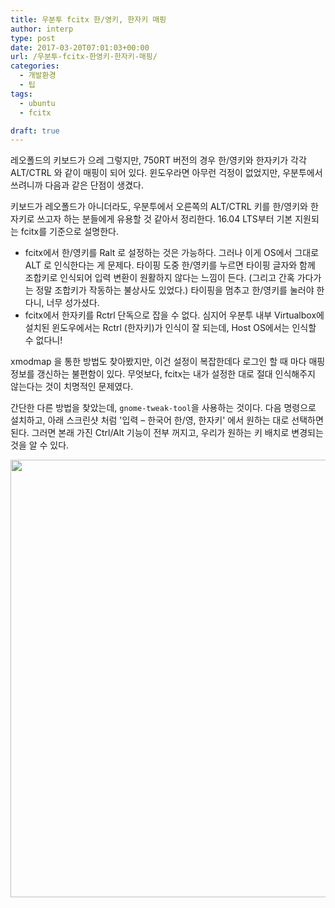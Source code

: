 ```yaml
---
title: 우분투 fcitx 한/영키, 한자키 매핑
author: interp
type: post
date: 2017-03-20T07:01:03+00:00
url: /우분투-fcitx-한영키-한자키-매핑/
categories:
  - 개발환경
  - 팁
tags:
  - ubuntu
  - fcitx

draft: true
---
```

레오폴드의 키보드가 으레 그렇지만, 750RT 버전의 경우 한/영키와 한자키가 각각 ALT/CTRL 와 같이 매핑이 되어 있다. 윈도우라면 아무런 걱정이 없었지만, 우분투에서 쓰려니까 다음과 같은 단점이 생겼다.

키보드가 레오폴드가 아니더라도, 우분투에서 오른쪽의 ALT/CTRL 키를 한/영키와 한자키로 쓰고자 하는 분들에게 유용할 것 같아서 정리한다. 16.04 LTS부터 기본 지원되는 fcitx를 기준으로 설명한다.

  * fcitx에서 한/영키를 Ralt 로 설정하는 것은 가능하다. 그러나 이게 OS에서 그대로 ALT 로 인식한다는 게 문제다. 타이핑 도중 한/영키를 누르면 타이핑 글자와 함께 조합키로 인식되어 입력 변환이 원활하지 않다는 느낌이 든다. (그리고 간혹 가다가는 정말 조합키가 작동하는 불상사도 있었다.) 타이핑을 멈추고 한/영키를 눌러야 한다니, 너무 성가셨다.
  * fcitx에서 한자키를 Rctrl 단독으로 잡을 수 없다. 심지어 우분투 내부 Virtualbox에 설치된 윈도우에서는 Rctrl (한자키)가 인식이 잘 되는데, Host OS에서는 인식할 수 없다니!

xmodmap 을 통한 방법도 찾아봤지만, 이건 설정이 복잡한데다 로그인 할 때 마다 매핑 정보를 갱신하는 불편함이 있다. 무엇보다, fcitx는 내가 설정한 대로 절대 인식해주지 않는다는 것이 치명적인 문제였다.

간단한 다른 방법을 찾았는데, `gnome-tweak-tool`을 사용하는 것이다. 다음 명령으로 설치하고, 아래 스크린샷 처럼 '입력 &#8211; 한국어 한/영, 한자키' 에서 원하는 대로 선택하면 된다. 그러면 본래 가진 Ctrl/Alt 기능이 전부 꺼지고, 우리가 원하는 키 배치로 변경되는 것을 알 수 있다.

<img class="aligncenter size-full wp-image-944" src="http://interp.iwinv.net/wp-content/uploads/2017/03/hangul.png" alt="" width="950" height="700" srcset="https://interp.blog/wp-content/uploads/2017/03/hangul.png 950w, https://interp.blog/wp-content/uploads/2017/03/hangul-300x221.png 300w, https://interp.blog/wp-content/uploads/2017/03/hangul-768x566.png 768w" sizes="(max-width: 950px) 100vw, 950px" />
